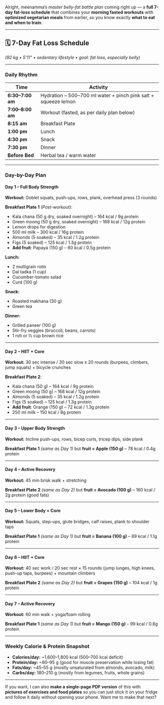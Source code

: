 Alright, meenamma’s *master belly-fat battle plan* coming right up — a **full 7-day fat-loss schedule** that combines your **morning fasted workouts** with **optimized vegetarian meals** from earlier, so you know exactly **what to eat and when to train**.

---

## 🗓 **7-Day Fat Loss Schedule**

*(92 kg • 5'11" • sedentary lifestyle • goal: fat loss, especially belly)*

---

### **Daily Rhythm**

| Time             | Activity                                                       |
| ---------------- | -------------------------------------------------------------- |
| **6:30–7:00 am** | Hydration – 500–700 ml water + pinch pink salt + squeeze lemon |
| **7:00–8:00 am** | Workout (fasted, as per daily plan below)                      |
| **8:15 am**      | Breakfast Plate                                                |
| **1:00 pm**      | Lunch                                                          |
| **4:30 pm**      | Snack                                                          |
| **7:30 pm**      | Dinner                                                         |
| **Before Bed**   | Herbal tea / warm water                                        |

---

### **Day-by-Day Plan**

#### **Day 1 – Full Body Strength**

**Workout:** Goblet squats, push-ups, rows, plank, overhead press (3 rounds)

**Breakfast Plate 1** *(Post-workout)*:

* Kala chana (50 g dry, soaked overnight) – 164 kcal / 9g protein
* Green moong (50 g dry, soaked overnight) – 168 kcal / 12g protein
* Lemon drops for digestion
* 500 ml milk – 300 kcal / 16g protein
* Almonds (5 soaked) – 35 kcal / 1.2g protein
* Figs (5 soaked) – 125 kcal / 1.3g protein
* **Add fruit**: Papaya (150 g) – 60 kcal / 0.5g protein

**Lunch:**

* 2 multigrain rotis
* Dal tadka (1 cup)
* Cucumber-tomato salad
* Curd (100 g)

**Snack:**

* Roasted makhana (30 g)
* Green tea

**Dinner:**

* Grilled paneer (100 g)
* Stir-fry veggies (broccoli, beans, carrots)
* 1 roti or ½ cup brown rice

---

#### **Day 2 – HIIT + Core**

**Workout:** 30 sec intense / 30 sec slow x 20 rounds (burpees, climbers, jump squats) + bicycle crunches

**Breakfast Plate 2**:

* Kala chana (50 g) – 164 kcal / 9g protein
* Green moong (50 g) – 168 kcal / 12g protein
* Almonds (5 soaked) – 35 kcal / 1.2g protein
* Figs (5 soaked) – 125 kcal / 1.3g protein
* **Add fruit**: Orange (150 g) – 72 kcal / 1.3g protein
* 250 ml milk – 150 kcal / 8g protein

---

#### **Day 3 – Upper Body Strength**

**Workout:** Incline push-ups, rows, bicep curls, tricep dips, side plank

**Breakfast Plate 1** *(same as Day 1)* but **fruit = Apple (150 g)** – 78 kcal / 0.4g protein

---

#### **Day 4 – Active Recovery**

**Workout:** 45 min brisk walk + stretching

**Breakfast Plate 2** *(same as Day 2)* but **fruit = Avocado (100 g)** – 160 kcal / 2g protein (good fats)

---

#### **Day 5 – Lower Body + Core**

**Workout:** Squats, step-ups, glute bridges, calf raises, plank to shoulder taps

**Breakfast Plate 1** *(same as Day 1)* but **fruit = Banana (100 g)** – 89 kcal / 1.1g protein

---

#### **Day 6 – HIIT + Core**

**Workout:** 40 sec work / 20 sec rest × 15 rounds (jump lunges, high knees, push-up taps, burpees) + mountain climbers

**Breakfast Plate 2** *(same as Day 2)* but **fruit = Grapes (150 g)** – 104 kcal / 1g protein

---

#### **Day 7 – Active Recovery**

**Workout:** 60 min walk + yoga/foam rolling

**Breakfast Plate 1** *(same as Day 1)* but **fruit = Mango (150 g)** – 99 kcal / 0.8g protein

---

### **Weekly Calorie & Protein Snapshot**

* **Calories/day:** \~1,600–1,800 kcal (500–700 kcal deficit)
* **Protein/day:** \~80–95 g (good for muscle preservation while losing fat)
* **Fats/day:** \~45–55 g (mostly unsaturated from almonds, avocado, milk)
* **Carbs/day:** 180–210 g (mostly from legumes, fruits, whole grains)

---

If you want, I can also **make a single-page PDF version** of this with **pictures of exercises and food plates** so you can just stick it on your fridge and follow it daily without opening your phone.
Want me to make that next?
